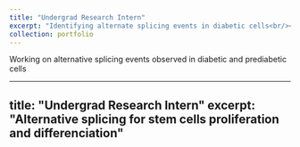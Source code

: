 ```yaml
---
title: "Undergrad Research Intern"
excerpt: "Identifying alternate splicing events in diabetic cells<br/><img src='/images/500x300.png'>"
collection: portfolio
---
```


Working on alternative splicing events observed in diabetic and prediabetic cells

---
title: "Undergrad Research Intern"
excerpt: "Alternative splicing for stem cells proliferation and differenciation"
---